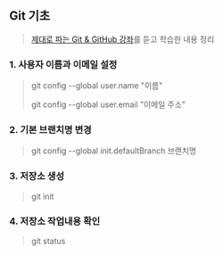 ## Git 기초
> [제대로 파는 Git & GitHub 강좌](https://www.youtube.com/watch?v=1I3hMwQU6GU&t=1443s)를 듣고 학습한 내용 정리
### 1. 사용자 이름과 이메일 설정
> git config --global user.name "이름"
> 
> git config --global user.email "이메일 주소"
### 2. 기본 브랜치명 변경
> git config --global init.defaultBranch 브랜치명
### 3. 저장소 생성
> git init
### 4. 저장소 작업내용 확인
> git status
